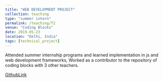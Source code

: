 ```yaml
---
title: "WEB DEVELOPMENT PROJECT"
collection: teaching
type: "summer intern"
permalink: /teaching/T2
venue: "Coding Blocks"
date: 2019-05-23
location: "Delhi, India"
tags: [technical_project]
---
```


Attended summer internship programs and learned implementation in js and web development frameworks, Worked as a contributor to the repository of coding blocks with 3 other teachers. 


[GithubLink](https://github.com/coding-blocks-archives/WebdevPitampura2019Summer02)